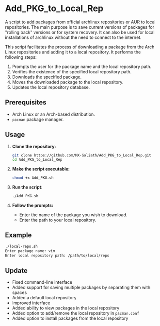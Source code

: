 # Add_PKG_to_Local_Rep
A script to add packages from official archlinux repositories or AUR to local repositories. The main purpose is to save current versions of packages for "rolling back" versions or for system recovery. It can also be used for local installations of archlinux without the need to connect to the internet. 

This script facilitates the process of downloading a package from the Arch Linux repositories and adding it to a local repository. It performs the following steps:

1. Prompts the user for the package name and the local repository path.
2. Verifies the existence of the specified local repository path.
3. Downloads the specified package.
4. Moves the downloaded package to the local repository.
5. Updates the local repository database.

## Prerequisites

- Arch Linux or an Arch-based distribution.
- `pacman` package manager.

## Usage

1. **Clone the repository:**

    ```bash
    git clone https://github.com/MX-Goliath/Add_PKG_to_Local_Rep.git
    cd Add_PKG_to_Local_Rep
    ```

2. **Make the script executable:**

    ```bash
    chmod +x Add_PKG.sh
    ```

3. **Run the script:**

    ```bash
    ./Add_PKG.sh
    ```

4. **Follow the prompts:**
    - Enter the name of the package you wish to download.
    - Enter the path to your local repository.

## Example

```bash
./local-repo.sh
Enter package name: vim
Enter local repository path: /path/to/local/repo
```

## Update
- Fixed command-line interface
- Added support for saving multiple packages by separating them with spaces
- Added a default local repository
- Improved interface
- Added ability to view packages in the local repository
- Added option to add/remove the local repository in `pacman.conf`
- Added option to install packages from the local repository
